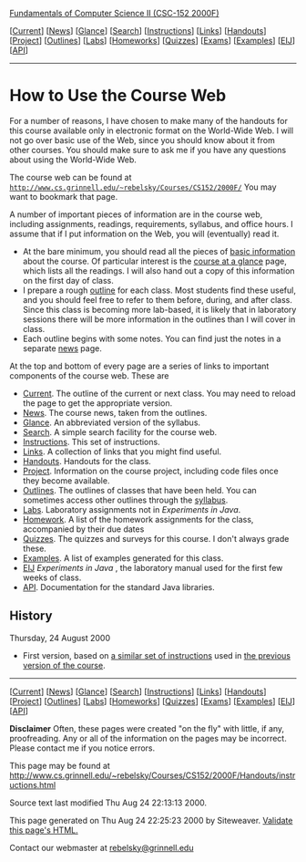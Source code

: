[Fundamentals of Computer Science II (CSC-152
2000F)](http://www.cs.grinnell.edu/~rebelsky/Courses/CS152/2000F/index.html)

[[Current](http://www.cs.grinnell.edu/~rebelsky/Courses/CS152/2000F/Outlines/current.html)]
[[News](http://www.cs.grinnell.edu/~rebelsky/Courses/CS152/2000F/Handouts/news.html)]
[[Glance](http://www.cs.grinnell.edu/~rebelsky/Courses/CS152/2000F/Handouts/glance.html)]
[[Search](http://www.cs.grinnell.edu/~rebelsky/Courses/CS152/2000F/search.cgi)]
[[Instructions](http://www.cs.grinnell.edu/~rebelsky/Courses/CS152/2000F/Handouts/instructions.html)]
[[Links](http://www.cs.grinnell.edu/~rebelsky/Courses/CS152/2000F/Handouts/links.html)]
[[Handouts](http://www.cs.grinnell.edu/~rebelsky/Courses/CS152/2000F/Handouts/index.html)]
[[Project](http://www.cs.grinnell.edu/~rebelsky/Courses/CS152/2000F/Project/index.html)]
[[Outlines](http://www.cs.grinnell.edu/~rebelsky/Courses/CS152/2000F/Outlines/index.html)]
[[Labs](http://www.cs.grinnell.edu/~rebelsky/Courses/CS152/2000F/Labs/index.html)]
[[Homeworks](http://www.cs.grinnell.edu/~rebelsky/Courses/CS152/2000F/Homeworks/index.html)]
[[Quizzes](http://www.cs.grinnell.edu/~rebelsky/Courses/CS152/2000F/Quizzes/index.html)]
[[Exams](http://www.cs.grinnell.edu/~rebelsky/Courses/CS152/2000F/Exams/index.html)]
[[Examples](http://www.cs.grinnell.edu/~rebelsky/Courses/CS152/2000F/Examples/index.html)]
[[EIJ](http://www.cs.grinnell.edu/~rebelsky/ExptInJava/index.html)]
[[API](http://www.cs.grinnell.edu/~rebelsky/jdk/docs/api/packages.html)]

* * *

# How to Use the Course Web

For a number of reasons, I have chosen to make many of the handouts for this
course available only in electronic format on the World-Wide Web. I will not
go over basic use of the Web, since you should know about it from other
courses. You should make sure to ask me if you have any questions about using
the World-Wide Web.

The course web can be found at
[`http://www.cs.grinnell.edu/~rebelsky/Courses/CS152/2000F/`](http://www.cs.grinnell.edu/~rebelsky/Courses/CS152/2000F/)
You may want to bookmark that page.

A number of important pieces of information are in the course web, including
assignments, readings, requirements, syllabus, and office hours. I assume that
if I put information on the Web, you will (eventually) read it.

  * At the bare minimum, you should read all the pieces of [basic information](../index.html) about the course. Of particular interest is the [course at a glance](glance.html) page, which lists all the readings. I will also hand out a copy of this information on the first day of class. 
  * I prepare a rough [outline](../Outlines/index.html) for each class. Most students find these useful, and you should feel free to refer to them before, during, and after class. Since this class is becoming more lab-based, it is likely that in laboratory sessions there will be more information in the outlines than I will cover in class. 
  * Each outline begins with some notes. You can find just the notes in a separate [news](../Handouts/news.html) page. 

At the top and bottom of every page are a series of links to important
components of the course web. These are

  * [Current](../Outlines/current.html). The outline of the current or next class. You may need to reload the page to get the appropriate version. 
  * [News](news.html). The course news, taken from the outlines. 
  * [Glance](glance.html). An abbreviated version of the syllabus. 
  * [Search](../search.cgi). A simple search facility for the course web. 
  * [Instructions](instructions.html). This set of instructions. 
  * [Links](links.html). A collection of links that you might find useful. 
  * [Handouts](index.html). Handouts for the class. 
  * [Project](index.html). Information on the course project, including code files once they become available. 
  * [Outlines](../Outlines/index.html). The outlines of classes that have been held. You can sometimes access other outlines through the [syllabus](syllabus.html). 
  * [Labs](../Labs/index.html). Laboratory assignments not in _Experiments in Java_. 
  * [Homework](../Homeworks/index.html). A list of the homework assignments for the class, accompanied by their due dates 
  * [Quizzes](../Quizzes/index.html). The quizzes and surveys for this course. I don't always grade these. 
  * [Examples](../Examples/index.html). A list of examples generated for this class. 
  * [EIJ](http://www.math.grin.edu/~rebelsky/ExptInJava/index.html) _Experiments in Java_ , the laboratory manual used for the first few weeks of class. 
  * [API](http://www.math.grin.edu/~rebelsky/jdk/docs/api/packages.html). Documentation for the standard Java libraries. 

## History

Thursday, 24 August 2000

  * First version, based on [a similar set of instructions](http://www.cs.grinnell.edu/~rebelsky/Courses/CS152/2000S/Handouts/instructions.html) used in [the previous version of the course](http://www.cs.grinnell.edu/~rebelsky/Courses/CS152/2000S/index.html). 

* * *

[[Current](http://www.cs.grinnell.edu/~rebelsky/Courses/CS152/2000F/Outlines/current.html)]
[[News](http://www.cs.grinnell.edu/~rebelsky/Courses/CS152/2000F/Handouts/news.html)]
[[Glance](http://www.cs.grinnell.edu/~rebelsky/Courses/CS152/2000F/Handouts/glance.html)]
[[Search](http://www.cs.grinnell.edu/~rebelsky/Courses/CS152/2000F/search.cgi)]
[[Instructions](http://www.cs.grinnell.edu/~rebelsky/Courses/CS152/2000F/Handouts/instructions.html)]
[[Links](http://www.cs.grinnell.edu/~rebelsky/Courses/CS152/2000F/Handouts/links.html)]
[[Handouts](http://www.cs.grinnell.edu/~rebelsky/Courses/CS152/2000F/Handouts/index.html)]
[[Project](http://www.cs.grinnell.edu/~rebelsky/Courses/CS152/2000F/Project/index.html)]
[[Outlines](http://www.cs.grinnell.edu/~rebelsky/Courses/CS152/2000F/Outlines/index.html)]
[[Labs](http://www.cs.grinnell.edu/~rebelsky/Courses/CS152/2000F/Labs/index.html)]
[[Homeworks](http://www.cs.grinnell.edu/~rebelsky/Courses/CS152/2000F/Homeworks/index.html)]
[[Quizzes](http://www.cs.grinnell.edu/~rebelsky/Courses/CS152/2000F/Quizzes/index.html)]
[[Exams](http://www.cs.grinnell.edu/~rebelsky/Courses/CS152/2000F/Exams/index.html)]
[[Examples](http://www.cs.grinnell.edu/~rebelsky/Courses/CS152/2000F/Examples/index.html)]
[[EIJ](http://www.cs.grinnell.edu/~rebelsky/ExptInJava/index.html)]
[[API](http://www.cs.grinnell.edu/~rebelsky/jdk/docs/api/packages.html)]

**Disclaimer** Often, these pages were created "on the fly" with little, if
any, proofreading. Any or all of the information on the pages may be
incorrect. Please contact me if you notice errors.

This page may be found at
<http://www.cs.grinnell.edu/~rebelsky/Courses/CS152/2000F/Handouts/instructions.html>

Source text last modified Thu Aug 24 22:13:13 2000.

This page generated on Thu Aug 24 22:25:23 2000 by Siteweaver. [Validate this
page's
HTML.](http://validator.w3.org/check?uri=http%3a%2f%2fwww.cs.grinnell.edu%2f%7erebelsky%2fCourses%2fCS152%2f2000F%2fHandouts%2finstructions.html)

Contact our webmaster at [rebelsky@grinnell.edu](mailto:rebelsky@grinnell.edu)

